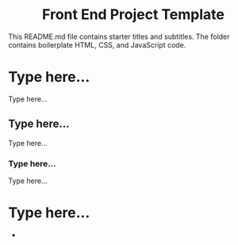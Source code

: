 <h1 align="center">Front End Project Template</h1>

This README.md file contains starter titles and subtitles. 
The folder contains boilerplate HTML, CSS, and JavaScript code. 


 
# Type here...
Type here...

## Type here...

Type here...

### Type here...
Type here...

# Type here...
- 




